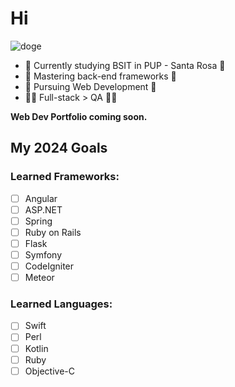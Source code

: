 # Hi

![doge](https://media.tenor.com/9QdSGSxGbbMAAAAd/doge-good-dog.gif)

- 🏫 Currently studying BSIT in PUP - Santa Rosa 🏫
- 🌱 Mastering back-end frameworks 🌱
- 🔭 Pursuing Web Development 🔭
- 🧑‍💻 Full-stack > QA 🧑‍💻

**Web Dev Portfolio coming soon.**

## My 2024 Goals
### Learned Frameworks:
- [ ] Angular
- [ ] ASP.NET
- [ ] Spring
- [ ] Ruby on Rails
- [ ] Flask
- [ ] Symfony
- [ ] CodeIgniter
- [ ] Meteor

### Learned Languages:
- [ ] Swift
- [ ] Perl
- [ ] Kotlin
- [ ] Ruby
- [ ] Objective-C
